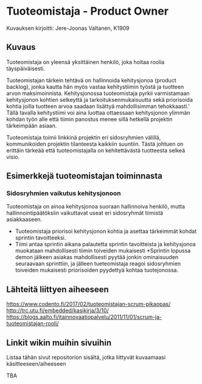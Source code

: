 # Tuoteomistaja - Product Owner

Kuvauksen kirjoitti: Jere-Joonas Valtanen, K1909

## Kuvaus

Tuoteomistaja on yleensä yksittäinen henkilö, joka hoitaa roolia täyspäiväisesti.

Tuoteomistajan tärkein tehtävä on hallinnoida kehitysjonoa (product backlog), jonka kautta hän myös vastaa kehitystiimin työstä ja tuotteen arvon maksimoinnista.
Kehitysjonossa tuoteomistaja pyrkii varmistamaan kehitysjonon kohtien selkeyttä ja tarkoituksenmukaisuutta sekä priorisoida kohtia joilla tuotteen arvoa saadaan lisättyä mahdollisimman tehokkaasti.'
Tällä tavalla kehitystiimi voi aina luottaa ottaessaan kehitysjonon ylimmän kohdan työn alle että tiimin panostus menee sillä hetkellä projektin tärkeimpään asiaan.

Tuoteomistaja toimii linkkinä projektin eri sidosryhmien välillä, kommunikoiden projektin tilanteesta kaikkiin suuntiin. Tästä johtuen on erittäin tärkeää että tuoteomistajalla on kehitettävästä tuotteesta selkeä visio.

## Esimerkkejä tuoteomistajan toiminnasta

### Sidosryhmien vaikutus kehitysjonoon

Tuoteomistaja on ainoa kehitysjonoa suoraan hallinnoiva henkilö, mutta hallinnointipäätöksiin vaikuttavat useat eri sidosryhmät tiimistä asiakkaaseen.
* Tuoteomistaja priorisoi kehitysjonon kohtia ja asettaa tärkeimmät kohdat sprintin tavoitteeksi. 
* Tiimi antaa sprintin aikana palautetta sprintin tavoitteista ja kehitysjonoa muokataan mahdollisesti tiimin toiveiden mukaisesti
*Sprintin lopussa demon jälkeen asiakas mahdollisesti pyytää jonkin ominaisuuden seuraavaan sprinttiin, ja jälleen tueteomistaja reagoi sidosryhmien toiveiden mukaisesti priorisoiden pyydettyä kohtaa tuotejonossa.


## Lähteitä liittyen aiheeseen

https://www.codento.fi/2017/02/tuoteomistajan-scrum-pikaopas/
http://trc.utu.fi/embedded/kasikirja/3/10/
https://blogs.aalto.fi/itainnovaatiopalvelu/2011/11/01/scrum-ja-tuoteomistajan-rooli/

## Linkit wikin muihin sivuihin

Listaa tähän sivut repositorion sisältä, jotka liittyvät kuvaamaasi käsitteeseen/aiheeseen

TBA
